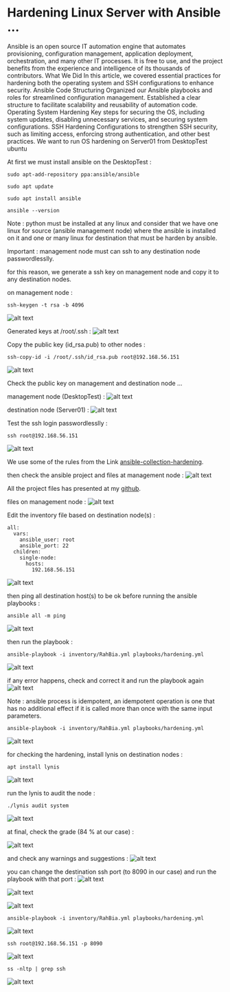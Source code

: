 # Hardening Linux Server with Ansible ...



Ansible is an open source IT automation engine that automates provisioning, configuration management, application deployment, orchestration, and many other IT processes. It is free to use, and the project benefits from the experience and intelligence of its thousands of contributors.
What We Did
In this article, we covered essential practices for hardening both the operating system and SSH configurations to enhance security.
Ansible Code Structuring Organized our Ansible playbooks and roles for streamlined configuration management. Established a clear structure to facilitate scalability and reusability of automation code.
Operating System Hardening Key steps for securing the OS, including system updates, disabling unnecessary services, and securing system configurations.
SSH Hardening Configurations to strengthen SSH security, such as limiting access, enforcing strong authentication, and other best practices.
We want to run OS hardening on Server01 from DesktopTest ubuntu

At first we must install ansible on the DesktopTest :
```
sudo apt-add-repository ppa:ansible/ansible

sudo apt update

sudo apt install ansible

ansible --version
```
Note : python must be installed at any linux and consider that we have one linux for source (ansible management node) where the ansible is installed on it and one or many linux for destination that must be harden by ansible.

Important : management node must can ssh to any destination node passwordlesslly.

for this reason, we generate a ssh key on management node and copy it to any destination nodes.

on management node :
```
ssh-keygen -t rsa -b 4096
```
![alt text](https://raw.githubusercontent.com/kayvansol/AnsibleHardening/refs/heads/main/img/000.png?raw=true)

Generated keys at /root/.ssh :
![alt text](https://raw.githubusercontent.com/kayvansol/AnsibleHardening/refs/heads/main/img/00.png?raw=true)

Copy the public key (id_rsa.pub) to other nodes :
```
ssh-copy-id -i /root/.ssh/id_rsa.pub root@192.168.56.151
```
![alt text](https://raw.githubusercontent.com/kayvansol/AnsibleHardening/refs/heads/main/img/0.png?raw=true)

Check the public key on management and destination node …

management node (DesktopTest) :
![alt text](https://raw.githubusercontent.com/kayvansol/AnsibleHardening/refs/heads/main/img/1.png?raw=true)

destination node (Server01) :
![alt text](https://raw.githubusercontent.com/kayvansol/AnsibleHardening/refs/heads/main/img/2.png?raw=true)

Test the ssh login passwordlesslly :
```
ssh root@192.168.56.151
```
![alt text](https://raw.githubusercontent.com/kayvansol/AnsibleHardening/refs/heads/main/img/4.png?raw=true)

We use some of the rules from the Link [ansible-collection-hardening](https://github.com/dev-sec/ansible-collection-hardening).

then check the ansible project and files at management node :
![alt text](https://raw.githubusercontent.com/kayvansol/AnsibleHardening/refs/heads/main/img/0000.png?raw=true)

All the project files has presented at my [github](https://github.com/kayvansol/AnsibleHardening).

files on management node :
![alt text](https://raw.githubusercontent.com/kayvansol/AnsibleHardening/refs/heads/main/img/6.png?raw=true)

Edit the inventory file based on destination node(s) :
```
all:
  vars:
    ansible_user: root
    ansible_port: 22
  children:
    single-node:
      hosts:
        192.168.56.151
```
![alt text](https://raw.githubusercontent.com/kayvansol/AnsibleHardening/refs/heads/main/img/7.png?raw=true)

then ping all destination host(s) to be ok before running the ansible playbooks :
```
ansible all -m ping
```
![alt text](https://raw.githubusercontent.com/kayvansol/AnsibleHardening/refs/heads/main/img/8.png?raw=true)

then run the playbook :

```
ansible-playbook -i inventory/RahBia.yml playbooks/hardening.yml
```
![alt text](https://raw.githubusercontent.com/kayvansol/AnsibleHardening/refs/heads/main/img/9.png?raw=true)

if any error happens, check and correct it and run the playbook again
![alt text](https://raw.githubusercontent.com/kayvansol/AnsibleHardening/refs/heads/main/img/10.png?raw=true)

Note : ansible process is idempotent, an idempotent operation is one that has no additional effect if it is called more than once with the same input parameters.

```
ansible-playbook -i inventory/RahBia.yml playbooks/hardening.yml
```
![alt text](https://raw.githubusercontent.com/kayvansol/AnsibleHardening/refs/heads/main/img/11.png?raw=true)

for checking the hardening, install lynis on destination nodes :
```
apt install lynis
```
![alt text](https://raw.githubusercontent.com/kayvansol/AnsibleHardening/refs/heads/main/img/12.png?raw=true)

run the lynis to audit the node :
```
./lynis audit system
```
![alt text](https://raw.githubusercontent.com/kayvansol/AnsibleHardening/refs/heads/main/img/13.png?raw=true)

at final, check the grade (84 % at our case) :

![alt text](https://raw.githubusercontent.com/kayvansol/AnsibleHardening/refs/heads/main/img/14.png?raw=true)

and check any warnings and suggestions :
![alt text](https://raw.githubusercontent.com/kayvansol/AnsibleHardening/refs/heads/main/img/15.png?raw=true)

you can change the destination ssh port (to 8090 in our case) and run the playbook with that port :
![alt text](https://raw.githubusercontent.com/kayvansol/AnsibleHardening/refs/heads/main/img/15-1.png?raw=true)

![alt text](https://raw.githubusercontent.com/kayvansol/AnsibleHardening/refs/heads/main/img/16.png?raw=true)

![alt text](https://raw.githubusercontent.com/kayvansol/AnsibleHardening/refs/heads/main/img/17.png?raw=true)

```
ansible-playbook -i inventory/RahBia.yml playbooks/hardening.yml
```
![alt text](https://raw.githubusercontent.com/kayvansol/AnsibleHardening/refs/heads/main/img/18.png?raw=true)

```
ssh root@192.168.56.151 -p 8090
```
![alt text](https://raw.githubusercontent.com/kayvansol/AnsibleHardening/refs/heads/main/img/19.png?raw=true)

```
ss -nltp | grep ssh
```
![alt text](https://raw.githubusercontent.com/kayvansol/AnsibleHardening/refs/heads/main/img/20.png?raw=true)

